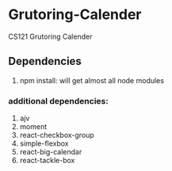 # Grutoring-Calender
CS121 Grutoring Calender

## Dependencies
1. npm install: will get almost all node modules

### additional dependencies:

1. ajv
2. moment
3. react-checkbox-group
4. simple-flexbox
5. react-big-calendar
6. react-tackle-box
